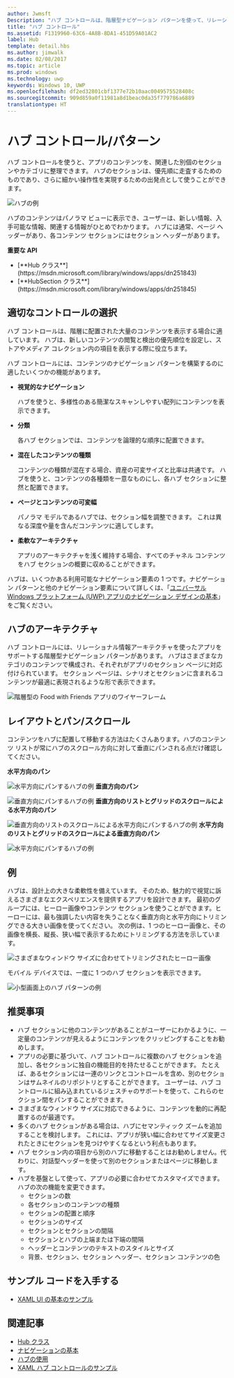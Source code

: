 ```yaml
---
author: Jwmsft
Description: "ハブ コントロールは、階層型ナビゲーション パターンを使って、リレーショナル情報アーキテクチャを使ったアプリをサポートします。"
title: "ハブ コントロール"
ms.assetid: F1319960-63C6-4A8B-8DA1-451D59A01AC2
label: Hub
template: detail.hbs
ms.author: jimwalk
ms.date: 02/08/2017
ms.topic: article
ms.prod: windows
ms.technology: uwp
keywords: Windows 10, UWP
ms.openlocfilehash: df2ed32801cbf1377e72b10aac0049575528408c
ms.sourcegitcommit: 909d859a0f11981a8d1beac0da35f779786a6889
translationtype: HT
---
```

# <a name="hub-controlpattern"></a>ハブ コントロール/パターン

<link rel="stylesheet" href="https://az835927.vo.msecnd.net/sites/uwp/Resources/css/custom.css"> 


ハブ コントロールを使うと、アプリのコンテンツを、関連した別個のセクションやカテゴリに整理できます。 ハブのセクションは、優先順に走査するためのものであり、さらに細かい操作性を実現するための出発点として使うことができます。

![ハブの例](images/hub_example_tablet.png)

ハブのコンテンツはパノラマ ビューに表示でき、ユーザーは、新しい情報、入手可能な情報、関連する情報がひとめでわかります。 ハブには通常、ページ ヘッダーがあり、各コンテンツ セクションにはセクション ヘッダーがあります。


<div class="important-apis" >
<b>重要な API</b><br/>
<ul>
<li>[**Hub クラス**](https://msdn.microsoft.com/library/windows/apps/dn251843)</li>
<li>[**HubSection クラス**](https://msdn.microsoft.com/library/windows/apps/dn251845)</li>
</ul>
</div>


## <a name="is-this-the-right-control"></a>適切なコントロールの選択

ハブ コントロールは、階層に配置された大量のコンテンツを表示する場合に適しています。 ハブは、新しいコンテンツの閲覧と検出の優先順位を設定し、ストアやメディア コレクション内の項目を表示する際に役立ちます。

ハブ コントロールには、コンテンツのナビゲーション パターンを構築するのに適したいくつかの機能があります。

-   **視覚的なナビゲーション**

    ハブを使うと、多様性のある簡潔なスキャンしやすい配列にコンテンツを表示できます。

-   **分類**

    各ハブ セクションでは、コンテンツを論理的な順序に配置できます。

-   **混在したコンテンツの種類**

    コンテンツの種類が混在する場合、資産の可変サイズと比率は共通です。 ハブを使うと、コンテンツの各種類を一意なものにし、各ハブ セクションに整然と配置できます。

-   **ページとコンテンツの可変幅**

    パノラマ モデルであるハブでは、セクション幅を調整できます。 これは異なる深度や量を含んだコンテンツに適してします。

-   **柔軟なアーキテクチャ**

    アプリのアーキテクチャを浅く維持する場合、すべてのチャネル コンテンツをハブ セクションの概要に収めることができます。

ハブは、いくつかある利用可能なナビゲーション要素の 1 つです。ナビゲーション パターンと他のナビゲーション要素について詳しくは、「[ユニバーサル Windows プラットフォーム (UWP) アプリのナビゲーション デザインの基本](../layout/navigation-basics.md)」をご覧ください。

## <a name="hub-architecture"></a>ハブのアーキテクチャ

ハブ コントロールには、リレーショナル情報アーキテクチャを使ったアプリをサポートする階層型ナビゲーション パターンがあります。 ハブはさまざまなカテゴリのコンテンツで構成され、それぞれがアプリのセクション ページに対応付けられています。 セクション ページは、シナリオとセクションに含まれるコンテンツが最適に表現されるような形で表示できます。

![階層型の Food with Friends アプリのワイヤーフレーム](images/navigation_diagram_food_with_friends_app_new.png)

## <a name="layouts-and-panningscrolling"></a>レイアウトとパン/スクロール

コンテンツをハブに配置して移動する方法はたくさんあります。ハブのコンテンツ リストが常にハブのスクロール方向に対して垂直にパンされる点だけ確認してください。

**水平方向のパン**

![水平方向にパンするハブの例](images/controls_hub_horizontal_pan.png)
**垂直方向のパン**

![垂直方向にパンするハブの例](images/controls_hub_vertical_pan.png)
**垂直方向のリストとグリッドのスクロールによる水平方向のパン**

![垂直方向のリストのスクロールによる水平方向にパンするハブの例](images/controls_hub_horizontal_vertical_scroll.png)
**水平方向のリストとグリッドのスクロールによる垂直方向のパン**

![水平方向にパンするハブの例](images/controls_hub_vertical_horizontal_scroll.png)

## <a name="examples"></a>例

ハブは、設計上の大きな柔軟性を備えています。 そのため、魅力的で視覚に訴えるさまざまなエクスペリエンスを提供するアプリを設計できます。 最初のグループには、ヒーロー画像やコンテンツ セクションを使うことができます。ヒーローには、最も強調したい内容を失うことなく垂直方向と水平方向にトリミングできる大きい画像を使ってください。 次の例は、1 つのヒーロー画像と、その画像を横長、縦長、狭い幅で表示するためにトリミングする方法を示しています。

![さまざまなウィンドウ サイズに合わせてトリミングされたヒーロー画像](images/hub_hero_cropped2.png)

モバイル デバイスでは、一度に 1 つのハブ セクションを表示できます。

![小型画面上のハブ パターンの例](images/phone_hub_example.png)

## <a name="recommendations"></a>推奨事項

-   ハブ セクションに他のコンテンツがあることがユーザーにわかるように、一定量のコンテンツが見えるようにコンテンツをクリッピングすることをお勧めします。
-   アプリの必要に基づいて、ハブ コントロールに複数のハブ セクションを追加し、各セクションに独自の機能目的を持たせることができます。 たとえば、あるセクションには一連のリンクとコントロールを含め、別のセクションはサムネイルのリポジトリとすることができます。 ユーザーは、ハブ コントロールに組み込まれているジェスチャのサポートを使って、これらのセクション間をパンすることができます。
-   さまざまなウィンドウ サイズに対応できるように、コンテンツを動的に再配置するのが最適です。
-   多くのハブ セクションがある場合は、ハブにセマンティック ズームを追加することを検討します。 これには、アプリが狭い幅に合わせてサイズ変更されたときにセクションを見つけやすくなるという利点もあります。
-   ハブ セクション内の項目から別のハブに移動することはお勧めしません。代わりに、対話型ヘッダーを使って別のセクションまたはページに移動します。
-   ハブを基盤として使って、アプリの必要に合わせてカスタマイズできます。 ハブの次の機能を変更できます。
    -   セクションの数
    -   各セクションのコンテンツの種類
    -   セクションの配置と順序
    -   セクションのサイズ
    -   セクションとセクションの間隔
    -   セクションとハブの上端または下端の間隔
    -   ヘッダーとコンテンツのテキストのスタイルとサイズ
    -   背景、セクション、セクション ヘッダー、セクション コンテンツの色


## <a name="get-the-sample-code"></a>サンプル コードを入手する
* [XAML UI の基本のサンプル](https://github.com/Microsoft/Windows-universal-samples/blob/master/Samples/XamlUIBasics)


## <a name="related-articles"></a>関連記事

- [Hub クラス](https://msdn.microsoft.com/library/windows/apps/dn251843)
- [ナビゲーションの基本](../layout/navigation-basics.md)
- [ハブの使用](https://msdn.microsoft.com/library/windows/apps/xaml/dn308518)
- [XAML ハブ コントロールのサンプル](http://go.microsoft.com/fwlink/p/?LinkID=310072)

